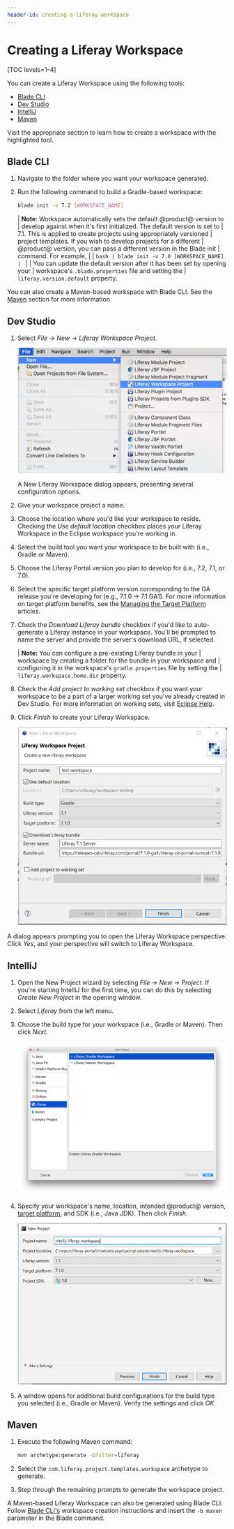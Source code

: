 ```yaml
---
header-id: creating-a-liferay-workspace
---
```


# Creating a Liferay Workspace

[TOC levels=1-4]

You can create a Liferay Workspace using the following tools:

- [Blade CLI](#blade-cli)
- [Dev Studio](#dev-studio)
- [IntelliJ](#intellij)
- [Maven](#maven)

Visit the appropriate section to learn how to create a workspace with the
highlighted tool.

## Blade CLI

1.  Navigate to the folder where you want your workspace generated.

2.  Run the following command to build a Gradle-based workspace:

    ```bash
    blade init -v 7.2 [WORKSPACE_NAME]
    ```

    | **Note**: Workspace automatically sets the default @product@ version to
    | develop against when it's first initialized. The default version is set to
    | 7.1. This is applied to create projects using appropriately versioned
    | project templates. If you wish to develop projects for a different
    | @product@ version, you can pass a different version in the Blade init
    | command. For example,
    | 
    | ```bash
    | blade init -v 7.0 [WORKSPACE_NAME]
    | ```
    | 
    | You can update the default version after it has been set by opening your
    | workspace's `.blade.properties` file and setting the
    | `liferay.version.default` property.

You can also create a Maven-based workspace with Blade CLI. See the
[Maven](#maven) section for more information.

## Dev Studio

1.  Select *File* &rarr; *New* &rarr; *Liferay Workspace Project*.

    ![Figure 1: By selecting *Liferay Workspace Project*, you begin the process of creating a new workspace for your Liferay projects.](../../../images/selecting-liferay-workspace.png)

    A New Liferay Workspace dialog appears, presenting several configuration
    options.

2.  Give your workspace project a name.

3.  Choose the location where you'd like your workspace to reside. Checking the
    *Use default location* checkbox places your Liferay Workspace in the Eclipse
    workspace you're working in.

4.  Select the build tool you want your workspace to be built with (i.e., Gradle
    or Maven).

5.  Choose the Liferay Portal version you plan to develop for (i.e., 7.2, 7.1,
    or 7.0).

6.  Select the specific target platform version corresponding to the GA release
    you're developing for (e.g., 7.1.0 &rarr; 7.1 GA1). For more information on
    target platform benefits, see the
    [Managing the Target Platform](/docs/7-2/reference/-/knowledge_base/r/managing-the-target-platform)
    articles.

7.  Check the *Download Liferay bundle* checkbox if you'd like to auto-generate
    a Liferay instance in your workspace. You'll be prompted to name the server
    and provide the server's download URL, if selected.

    | **Note:** You can configure a pre-existing Liferay bundle in your
    | workspace by creating a folder for the bundle in your workspace and
    | configuring it in the workspace's `gradle.properties` file by setting the
    | `liferay.workspace.home.dir` property.

8.  Check the *Add project to working set* checkbox if you want your workspace
    to be a part of a larger working set you've already created in Dev Studio.
    For more information on working sets, visit
    [Eclipse Help](https://help.eclipse.org/mars/index.jsp?topic=%2Forg.eclipse.platform.doc.user%2Fconcepts%2Fcworkset.htm).

9.  Click *Finish* to create your Liferay Workspace.

    ![Figure 2: Dev Studio provides an easy-to-follow menu to create your Liferay Workspace.](../../../images/new-workspace-menu.png)

A dialog appears prompting you to open the Liferay Workspace perspective. Click
*Yes*, and your perspective will switch to Liferay Workspace.

## IntelliJ

1.  Open the New Project wizard by selecting *File* &rarr; *New* &rarr;
    *Project*. If you're starting IntelliJ for the first time, you can do this
    by selecting *Create New Project* in the opening window.

2.  Select *Liferay* from the left menu.

3.  Choose the build type for your workspace (i.e., Gradle or Maven). Then click
    *Next*.

    ![Figure 3: Choose *Liferay Gradle Workspace* or *Liferay Maven Workspace*, depending on the build you prefer.](../../../images/intellij-workspace-build.png)

4.  Specify your workspace's name, location, intended @product@ version,
    [target platform](/docs/7-2/reference/-/knowledge_base/r/managing-the-target-platform-for-liferay-workspace),
    and SDK (i.e., Java JDK). Then click *Finish*.

    ![Figure 4: Specify your workspace's configurations.](../../../images/intellij-workspace-project.png)

5.  A window opens for additional build configurations for the build type you
    selected (i.e., Gradle or Maven). Verify the settings and click *OK*.

## Maven

1.  Execute the following Maven command:

    ```bash
    mvn archetype:generate -Dfilter=liferay
    ```

2.  Select the `com.liferay.project.templates.workspace` archetype to generate.

3.  Step through the remaining prompts to generate the workspace project.

 A Maven-based Liferay Workspace can also be generated using Blade CLI. Follow
 [Blade CLI's](#blade-cli) workspace creation instructions and insert the `-b
 maven` parameter in the Blade command.
